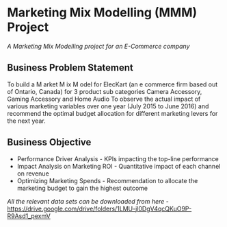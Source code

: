 # Marketing Mix Modelling (MMM) Project
_A Marketing Mix Modelling project for an E-Commerce company_

## Business Problem Statement
To build a
M arket M ix M odel for
ElecKart (an e commerce firm based
out of Ontario, Canada) for 3 product
sub categories Camera Accessory,
Gaming Accessory and Home Audio
To observe the actual impact of
various marketing variables over one
year (July 2015 to June 2016) and
recommend the optimal budget
allocation for different marketing
levers for the next year.

## Business Objective

* Performance Driver
Analysis - KPIs impacting the top-line
performance
* Impact Analysis on
Marketing ROI - Quantitative impact of each
channel on revenue
* Optimizing Marketing
Spends - Recommendation to allocate the
marketing budget to gain the
highest outcome



*All the relevant data sets can be downloaded from here* - https://drive.google.com/drive/folders/1LMU-jl0DgV4qcQKuO9P-R9Asd1_pexmV
